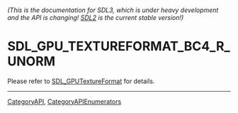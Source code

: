 ###### (This is the documentation for SDL3, which is under heavy development and the API is changing! [SDL2](https://wiki.libsdl.org/SDL2/) is the current stable version!)
# SDL_GPU_TEXTUREFORMAT_BC4_R_UNORM

Please refer to [SDL_GPUTextureFormat](SDL_GPUTextureFormat) for details.

----
[CategoryAPI](CategoryAPI), [CategoryAPIEnumerators](CategoryAPIEnumerators)

